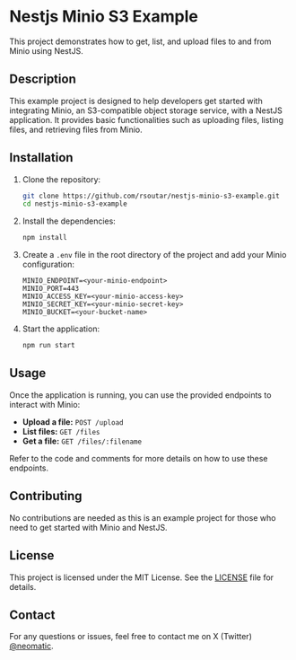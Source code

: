 # Nestjs Minio S3 Example

This project demonstrates how to get, list, and upload files to and from Minio using NestJS.

## Description

This example project is designed to help developers get started with integrating Minio, an S3-compatible object storage service, with a NestJS application. It provides basic functionalities such as uploading files, listing files, and retrieving files from Minio.

## Installation

1. Clone the repository:

   ```bash
   git clone https://github.com/rsoutar/nestjs-minio-s3-example.git
   cd nestjs-minio-s3-example
   ```

2. Install the dependencies:

   ```bash
   npm install
   ```

3. Create a `.env` file in the root directory of the project and add your Minio configuration:

   ```env
   MINIO_ENDPOINT=<your-minio-endpoint>
   MINIO_PORT=443
   MINIO_ACCESS_KEY=<your-minio-access-key>
   MINIO_SECRET_KEY=<your-minio-secret-key>
   MINIO_BUCKET=<your-bucket-name>
   ```

4. Start the application:
   ```bash
   npm run start
   ```

## Usage

Once the application is running, you can use the provided endpoints to interact with Minio:

- **Upload a file:** `POST /upload`
- **List files:** `GET /files`
- **Get a file:** `GET /files/:filename`

Refer to the code and comments for more details on how to use these endpoints.

## Contributing

No contributions are needed as this is an example project for those who need to get started with Minio and NestJS.

## License

This project is licensed under the MIT License. See the [LICENSE](LICENSE) file for details.

## Contact

For any questions or issues, feel free to contact me on X (Twitter) [@neomatic](https://twitter.com/neomatic).
